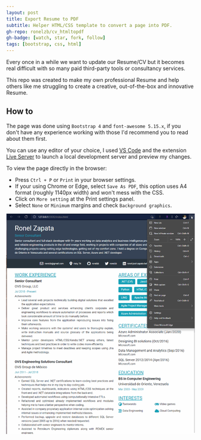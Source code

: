 ```yaml
---
layout: post
title: Export Resume to PDF
subtitle: Helper HTML/CSS template to convert a page into PDF.
gh-repo: ronelzb/cv_htmltopdf
gh-badge: [watch, star, fork, follow]
tags: [bootstrap, css, html]
---
```


Every once in a while we want to update our Resume/CV but it becomes real difficult with so many paid third-party tools or consultancy services.

This repo was created to make my own professional Resume and help others like me struggling to create a creative, out-of-the-box and innovative Resume.

## How to

The page was done using `Bootstrap 4` and `font-awesome 5.15.x`, if you don't have any experience working with those I'd recommend you to read about them first.

You can use any editor of your choice, I used [VS Code](https://code.visualstudio.com/) and the extension [Live Server](https://marketplace.visualstudio.com/items?itemName=ritwickdey.LiveServer) to launch a local development server and preview my changes.

To view the page directly in the browser:

* Press `Ctrl + P` or `Print` in your browser settings.
* If your using Chrome or Edge, select `Save As PDF`, this option uses A4 format (roughly 1140px width) and won't mess with the CSS.
* Click on `More setting` at the Print settings panel.
* Select `None` or `Minimum` margins and check `Background graphics`.

![How to print page to PDF](/assets/images/how-to-print-pdf.gif)